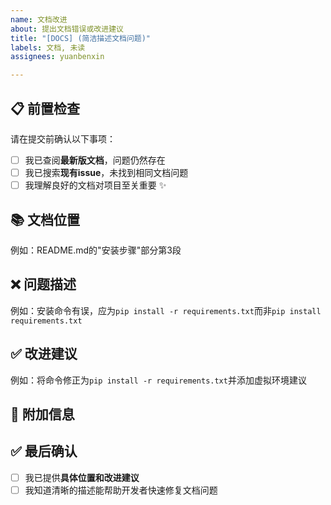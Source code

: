 ```yaml
---
name: 文档改进
about: 提出文档错误或改进建议
title: "[DOCS] (简洁描述文档问题)"
labels: 文档, 未读
assignees: yuanbenxin

---
```


## 📋 前置检查
请在提交前确认以下事项：
- [ ] 我已查阅**最新版文档**，问题仍然存在
- [ ] 我已搜索**现有issue**，未找到相同文档问题
- [ ] 我理解良好的文档对项目至关重要 ✨

## 📚 文档位置
<!-- 指出问题文档的具体位置 -->
例如：README.md的"安装步骤"部分第3段

## ❌ 问题描述
<!-- 描述文档中存在的错误或需要改进的地方 -->
例如：安装命令有误，应为`pip install -r requirements.txt`而非`pip install requirements.txt`

## ✅ 改进建议
<!-- 提供正确的内容或改进方案 -->
例如：将命令修正为`pip install -r requirements.txt`并添加虚拟环境建议

## 📎 附加信息
<!-- 提供截图或其他参考资料 -->

## ✅ 最后确认
- [ ] 我已提供**具体位置和改进建议**
- [ ] 我知道清晰的描述能帮助开发者快速修复文档问题